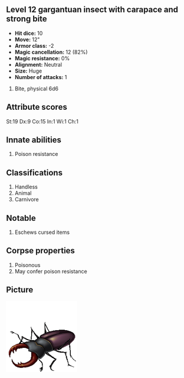 ## Level 12 gargantuan insect with carapace and strong bite

- **Hit dice:** 10
- **Move:** 12"
- **Armor class:** -2
- **Magic cancellation:** 12 (82%)
- **Magic resistance:** 0%
- **Alignment:** Neutral
- **Size:** Huge
- **Number of attacks:** 1
1. Bite, physical 6d6

## Attribute scores

St:19 Dx:9 Co:15 In:1 Wi:1 Ch:1

## Innate abilities

1. Poison resistance

## Classifications

1. Handless
2. Animal
3. Carnivore

## Notable

1. Eschews cursed items

## Corpse properties

1. Poisonous
2. May confer poison resistance

## Picture

![Gargantuan beetle](https://github.com/hyvanmielenpelit/GnollHackTileSet/blob/main/Monsters/gargantuan_beetle/gargantuan_beetle.png?raw=true)
